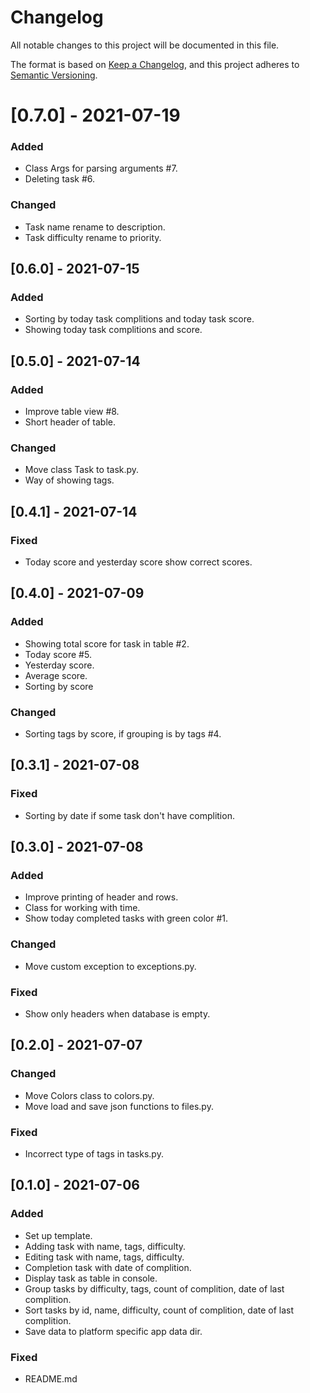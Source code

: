 # Changelog
All notable changes to this project will be documented in this file.

The format is based on [Keep a Changelog](https://keepachangelog.com/en/1.0.0/),
and this project adheres to [Semantic Versioning](https://semver.org/spec/v2.0.0.html).

# [0.7.0] - 2021-07-19
### Added
- Class Args for parsing arguments #7.
- Deleting task #6.

### Changed
- Task name rename to description.
- Task difficulty rename to priority.

## [0.6.0] - 2021-07-15
### Added
- Sorting by today task complitions and today task score.
- Showing today task complitions and score.

## [0.5.0] - 2021-07-14
### Added
- Improve table view #8.
- Short header of table.
### Changed
- Move class Task to task.py.
- Way of showing tags.

## [0.4.1] - 2021-07-14
### Fixed
- Today score and yesterday score show correct scores.

## [0.4.0] - 2021-07-09
### Added
- Showing total score for task in table #2.
- Today score #5.
- Yesterday score.
- Average score.
- Sorting by score
### Changed
- Sorting tags by score, if grouping is by tags #4.

## [0.3.1] - 2021-07-08
### Fixed
- Sorting by date if some task don't have complition.

## [0.3.0] - 2021-07-08
### Added
- Improve printing of header and rows.
- Class for working with time.
- Show today completed tasks with green color #1.
### Changed
- Move custom exception to exceptions.py.
### Fixed
- Show only headers when database is empty.

## [0.2.0] - 2021-07-07
### Changed
- Move Colors class to colors.py.
- Move load and save json functions to files.py.
### Fixed
- Incorrect type of tags in tasks.py.

## [0.1.0] - 2021-07-06
### Added
- Set up template.
- Adding task with name, tags, difficulty.
- Editing task with name, tags, difficulty.
- Completion task with date of complition.
- Display task as table in console.
- Group tasks by difficulty, tags, count of complition, date of last complition.
- Sort tasks by id, name, difficulty, count of complition, date of last complition.
- Save data to platform specific app data dir.
### Fixed
- README.md
